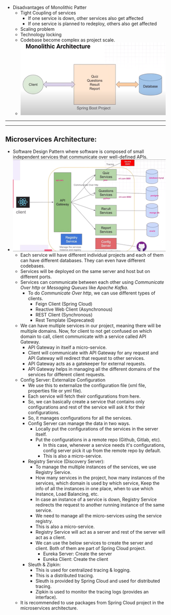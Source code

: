 - Disadvantages of Monolithic Patter
  - Tight Coupling of services
    - If one service is down, other services also get affected
    - If one service is planned to redeploy, others also get affected
  - Scaling problem
  - Technology locking
  - Codebase become complex as project scale.
  - ![](imgs/img1.PNG)

---
---
## Microservices Architecture:
- Software Design Pattern where software is composed of small independent services that communicate over well-defined APIs.
- ![](imgs/img2.PNG)
  - Each service will have different individual projects and each of them can have different databases. They can even have different codebases.
  - Services will be deployed on the same server and host but on different ports.
  - Services can communicate between each other using *Communicate Over http* or *Messaging Queues* like *Apache Kafka*.
    - To do *Communicate Over http*, we can use different types of clients.
      - Feign Client (Spring Cloud)
      - Reactive Web Client (Asynchronous)
      - REST Client (Synchronous)
      - Rest Template (Deprecated)
  - We can have multiple services in our project, meaning there will be multiple domains. Now, for client to not get confused on which domain to call, client communicate with a service called API Gateway.
    - API Gateway in itself a micro-service.
    - Client will communicate with API Gateway for any request and API Gateway will redirect that request to other services.
    - API Gateway acts as a gatekeeper for external requests.
    - API Gateway helps in managing all the different domains of the services for different client requests.
  - Config Server: Externalize Configuration
    - We use this to externalize the configuration file (xml file, properties file or yml file).
    - Each service will fetch their configurations from here.
    - So, we can basically create a service that contains only configurations and rest of the service will ask it for their configurations.
    - So, it manages configurations for all the services.
    - Config Server can manage the data in two ways.
      - Locally put the configurations of the services in the server itself.
      - Put the configurations in a remote repo (Github, Gitlab, etc).
        - In this case, whenever a service needs it's configurations, config server pick it up from the remote repo by default.
        - This is also a micro-service.
    - Registry Service (Discovery Server):
      - To manage the multiple instances of the services, we use Registry Service.
      - How many services in the project, how many instances of the services, which domain is used by which service, Keep the info of all the instances in one place, when to use which instance, Load Balancing, etc.
      - In case an instance of a service is down, Registry Service redirects the request to another running instance of the same service.
      - We need to manage all the micro-services using the service registry.
      - This is also a micro-service.
      - Registry Service will act as a server and rest of the server will act as a client.
      - We can use the below services to create the server and client. Both of them are part of Spring Cloud project.
        - Eureka Server: Create the server
        - Eureka Client: Create the client
    - Sleuth & Zipkin:
      - This is used for centralized tracing & logging.
      - This is a distributed tracing.
      - Sleuth is provided by Spring Cloud and used for distributed tracing.
      - Zipkin is used to monitor the tracing logs (provides an interface).
  - It is recommended to use packages from Spring Cloud project in the microservices architecture.